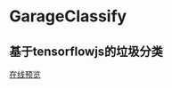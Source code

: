 # GarageClassify

## 基于tensorflowjs的垃圾分类

[在线预览](https://novlan1.github.io/garbage-classify-tensorflow/my-app/build/index.html)
